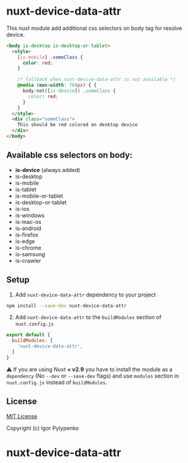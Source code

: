 # nuxt-device-data-attr

This nuxt module add additional css selectors on body tag for resolve device.
```html
<body is-desktop is-desktop-or-tablet>
  <style>
    [is-mobile] .someClass {
      color: red;
    }

    /* fallback when nuxt-device-data-attr is not available */
    @media (max-width: 768px) { {
      body:not([is-device]) .someClass {
        color: red;
      }
    }
  </style>
  <div class="someClass">
    This should be red colored on desktop device
  </div>  
</body>
```

## Available css selectors on body:
* **is-device** (always added)
* is-desktop
* is-mobile
* is-tablet
* is-mobile-or-tablet
* is-desktop-or-tablet
* is-ios
* is-windows
* is-mac-os
* is-android
* is-firefox
* is-edge
* is-chrome
* is-samsung
* is-crawler

## Setup

1. Add `nuxt-device-data-attr` dependency to your project

```bash
npm install --save-dev nuxt-device-data-attr
```

2. Add `nuxt-device-data-attr` to the `buildModules` section of `nuxt.config.js`

```js
export default {
  buildModules: [
    'nuxt-device-data-attr',
  ]
}
```

⚠️ If you are using Nuxt **< v2.9** you have to install the module as a `dependency` (No `--dev` or `--save-dev` flags) and use `modules` section in `nuxt.config.js` instead of `buildModules`.

## License

[MIT License](./LICENSE)

Copyright (c) Igor Pylypenko
# nuxt-device-data-attr
